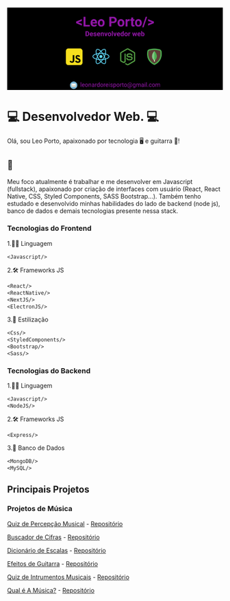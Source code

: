 ![](https://github.com/leoportogtr86/leoportogtr86/blob/master/banner.png)

# 💻 Desenvolvedor Web. 💻

Olá, sou Leo Porto, apaixonado por tecnologia 🖥️ e guitarra 🎸!

## 🎯

Meu foco atualmente é trabalhar e me desenvolver em Javascript (fullstack), apaixonado por criação de interfaces com usuário (React, React Native, CSS, Styled Components, SASS Bootstrap...). Também tenho estudado e desenvolvido minhas habilidades do lado de backend (node js), banco de dados e demais tecnologias presente nessa stack.


### Tecnologias do Frontend

1.👨‍💻 Linguagem

    <Javascript/>
    
2.🛠️ Frameworks JS

    <React/>
    <ReactNative/>
    <NextJS/>
    <ElectronJS/>
    
3.🎨 Estilização

    <Css/>
    <StyledComponents/>
    <Bootstrap/>
    <Sass/>
    
    

### Tecnologias do Backend

1.👨‍💻 Linguagem

    <Javascript/>
    <NodeJS/>
    
2.🛠️ Frameworks JS

    <Express/>
    
3.💾 Banco de Dados

    <MongoDB/>
    <MySQL/>
    
    
    
## Principais Projetos

### Projetos de Música

[Quiz de Percepção Musical](https://leoportogtr86.github.io/quiz-percepcao/) - [Repositório](https://github.com/leoportogtr86/quiz-percepcao)

[Buscador de Cifras](https://kdacifra.netlify.app/) - [Repositório](https://github.com/leoportogtr86/kd-a-cifra)

[Dicionário de Escalas](https://leoportogtr86.github.io/dicionario-de-escalas/) - [Repositório](https://github.com/leoportogtr86/dicionario-de-escalas)

[Efeitos de Guitarra](https://leoportogtr86.github.io/efeitos) - [Repositório](https://github.com/leoportogtr86/efeitos)

[Quiz de Intrumentos Musicais](https://leoportogtr86.github.io/instrumentos/) - [Repositório](https://github.com/leoportogtr86/instrumentos)

[Qual é A Música?](https://leoportogtr86.github.io/qual-musica) - [Repositório](https://github.com/leoportogtr86/qual-musica)




    
